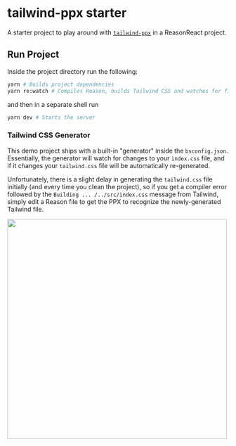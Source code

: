 # tailwind-ppx starter

A starter project to play around with [`tailwind-ppx`](https://github.com/dylanirlbeck/tailwind-ppx) in a ReasonReact project.

## Run Project

Inside the project directory run the following:

```sh
yarn # Builds project dependencies
yarn re:watch # Compiles Reason, builds Tailwind CSS and watches for file changes
```

and then in a separate shell run

```sh
yarn dev # Starts the server
```

### Tailwind CSS Generator

This demo project ships with a built-in "generator" inside the `bsconfig.json`.
Essentially, the generator will watch for changes to your `index.css` file, and
if it changes your `tailwind.css` file will be automatically re-generated.

Unfortunately, there is a slight delay in generating the `tailwind.css` file
initially (and every time you clean the project), so if you get a compiler error
followed by the `Building ... /../src/index.css` message from Tailwind, simply
edit a Reason file to get the PPX to recognize the newly-generated Tailwind
file.

<img src="./LandingPage.png" height="500" width="500">
